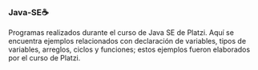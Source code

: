 ### Java-SE:coffee:

Programas realizados durante el curso de Java SE de Platzi. Aquí se encuentra ejemplos relacionados con declaración de variables, tipos de variables, arreglos, ciclos y funciones; estos ejemplos fueron elaborados por el curso de Platzi.
